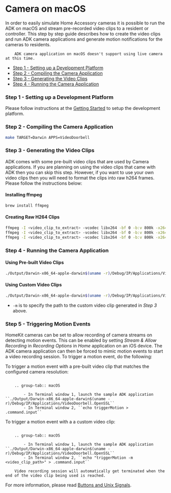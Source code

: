Camera on macOS
================

In order to easily simulate Home Accessory cameras it is possible to run the ADK on macOS and stream pre-recorded video
clips to a resident or controller. This step by step guide describes how to create the video clips and run ADK camera
applications and generate motion notifications for the cameras to residents.

``` Note::
    ADK camera application on macOS doesn't support using live camera at this time.
```

- [Step 1 - Setting up a Development Platform](#step-1-setting-up-a-development-platform)
- [Step 2 - Compiling the Camera Application](#step-2-compiling-the-camera-application)
- [Step 3 - Generating the Video Clips](#step-3-generating-the-video-clips)
- [Step 4 - Running the Camera Application](#step-4-running-the-camera-application)

### Step 1 - Setting up a Development Platform
Please follow instructions at the [Getting Started](getting_started.md) to setup the development platform.

### Step 2 - Compiling the Camera Application

```sh
make TARGET=Darwin APPS=VideoDoorbell
```

### Step 3 - Generating the Video Clips
ADK comes with some pre-built video clips that are used by Camera applications. If you are planning
on using the video clips that came with ADK then you can skip this step. However, if you want to use your own video
clips then you will need to format the clips into raw h264 frames. Please follow the instructions below:

#### Installing ffmpeg

```sh
brew install ffmpeg
```

#### Creating Raw H264 Clips

```sh
ffmpeg -I <video_clip_to_extract> -vcodec libx264 -bf 0 -b:v 800k -x264-params keyint=120 1920x1080.h264
ffmpeg -I <video_clip_to_extract> -vcodec libx264 -bf 0 -b:v 800k -x264-params keyint=120 1280x720.h264
ffmpeg -I <video_clip_to_extract> -vcodec libx264 -bf 0 -b:v 800k -x264-params keyint=120 640x480.h264
```

### Step 4 - Running the Camera Application

#### Using Pre-built Video Clips

```sh
./Output/Darwin-x86_64-apple-darwin$(uname -r)/Debug/IP/Applications/VideoDoorbell.OpenSSL
```

#### Using Custom Video Clips

```sh
./Output/Darwin-x86_64-apple-darwin$(uname -r)/Debug/IP/Applications/VideoDoorbell.OpenSSL -m <path_to_video_clip>
```

- `-m` is to specify the path to the custom video clip generated in *Step 3* above.

### Step 5 - Triggering Motion Events

HomeKit cameras can be set to allow recording of camera streams on detecting motion events. This can be enabled by
setting *Stream & Allow Recording* in *Recording Options* in *Home* application on an iOS device. The ADK camera
application can then be forced to mimic motion events to start a video recording session. To trigger a
motion event, do the following:

To trigger a motion event with a pre-built video clip that matches the configured camera resolution:

``` tabs::

    .. group-tab:: macOS

        - In Terminal window 1, launch the sample ADK application ``./Output/Darwin-x86_64-apple-darwin$(uname -r)/Debug/IP/Applications/VideoDoorbell.OpenSSL``
        - In Terminal window 2, ``echo triggerMotion > .command.input``

```

To trigger a motion event with a a custom video clip:

``` tabs::

    .. group-tab:: macOS

        - In Terminal window 1, launch the sample ADK application ``./Output/Darwin-x86_64-apple-darwin$(uname -r)/Debug/IP/Applications/VideoDoorbell.OpenSSL``
        - In Terminal window 2, ``echo "triggerMotion -m <video_clip_path>" > .command.input``

```

``` Note::
    Video recording session will automatically get terminated when the end of the video clip being used is reached.
```

For more information, please read [Buttons and Unix Signals](interact_with_applications.html#buttons-and-unix-signals).
